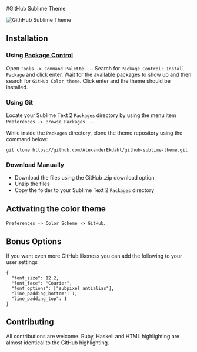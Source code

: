 #GitHub Sublime Theme

![GithHub Sublime Theme](https://raw.github.com/AlexanderEkdahl/github-sublime-theme/master/screenshot.png)

## Installation

### Using [Package Control](https://sublime.wbond.net)

Open `Tools -> Command Palette...`. Search for `Package Control: Install Package` and click enter. Wait for
the available packages to show up and then search for `GitHub Color theme`. Click enter and the theme should
be installed.

### Using Git

Locate your Sublime Text 2 `Packages` directory by using the menu item `Preferences -> Browse Packages...`.

While inside the `Packages` directory, clone the theme repository using the command below:

    git clone https://github.com/AlexanderEkdahl/github-sublime-theme.git

### Download Manually

* Download the files using the GitHub .zip download option
* Unzip the files
* Copy the folder to your Sublime Text 2 `Packages` directory

## Activating the color theme

`Preferences -> Color Scheme -> GitHub`.

## Bonus Options

If you want even more GitHub likeness you can add the following to your user settings

    {
      "font_size": 12.2,
      "font_face": "Courier",
      "font_options": ["subpixel_antialias"],
      "line_padding_bottom": 1,
      "line_padding_top": 1
    }

## Contributing

All contributions are welcome. Ruby, Haskell and HTML highlighting are almost identical to the GitHub highlighting.
